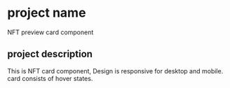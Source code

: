 # project name

NFT preview card component

## project description

This is NFT card component, Design is responsive for desktop and mobile. card consists of hover states.
